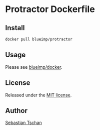 # Protractor Dockerfile

## Install

```sh
docker pull blueimp/protractor
```

## Usage

Please see [blueimp/docker](https://github.com/blueimp/docker).

## License

Released under the [MIT license](http://www.opensource.org/licenses/MIT).

## Author

[Sebastian Tschan](https://blueimp.net/)
